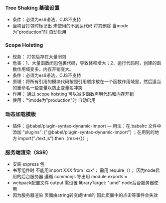 ### Tree Shaking  基础设置
- 条件：必须为es6语法，CJS不支持
- 当项目打包时标记出 未使用的不到达代码 将其删除 当mode为"production"时 自动启用

### Scope Hoisting
- 现象： 打包后存在大量闭包
- 危害：1、大量函数闭包包裹代码，导致体积增大；2、运行代码时，创建的函数作用域变多，内存开销变大。
- 条件：必须为es6语法，CJS不支持
- 原理：将所有引用的模块代码按照引用顺序放在一个函数作用域里，然后适当的重命名一些变量以防止变量名冲突
- 作用： 通过 scope hoisting 可以减少函数声明代码和内存开销 
- 使用：当mode为"production"时 自动启用

### 动态加载模版
- 插件：@babel/plugin-syntax-dynamic-import
— 用法：在.babelrc 文件中添加 "plugins": ["@babel/plugin-syntax-dynamic-import"] ；在用到的地方 import("./text.js").then（res=>{}）; 

### 服务端渲染（SSR）
- 安装 express 包
- 书写组件时 不能用import XXX from 'xxx'； 需用 require（）； 因为node启用的后台服务器 遵循 commonjs 导出用 module.exports = <xxx/>
- webpack配置文件 output 需设置 libraryTarget: "umd" node后台服务器使用
- 因为服务器渲染 页面由string转变成html的 因此页面中的点击等事件会失效
